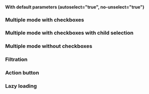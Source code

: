 #### With default parameters (autoselect="true", no-unselect="true")
<!-- example(tree-overview) -->

### Multiple mode with checkboxes
<!-- example(tree-multiple-checkbox) -->

### Multiple mode with checkboxes with child selection
<!-- example(tree-multiple-checklist) -->

### Multiple mode without checkboxes
<!-- example(tree-multiple-keyboard) -->

### Filtration
<!-- example(tree-filtering) -->

### Action button
<!-- example(tree-action-button) -->

### Lazy loading
<!-- example(tree-lazyload) -->
